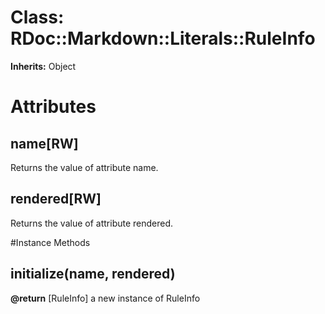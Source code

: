 # Class: RDoc::Markdown::Literals::RuleInfo
**Inherits:** Object
    



# Attributes
## name[RW] [](#attribute-i-name)
Returns the value of attribute name.

## rendered[RW] [](#attribute-i-rendered)
Returns the value of attribute rendered.


#Instance Methods
## initialize(name, rendered) [](#method-i-initialize)

**@return** [RuleInfo] a new instance of RuleInfo

